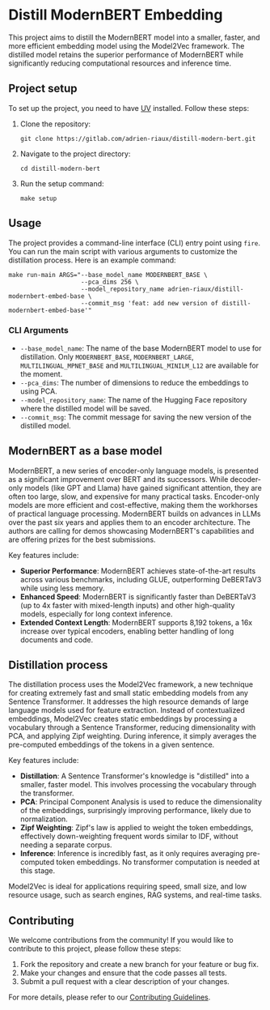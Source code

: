 # Distill ModernBERT Embedding

This project aims to distill the ModernBERT model into a smaller, faster, and more efficient embedding model using the Model2Vec framework. The distilled model retains the superior performance of ModernBERT while significantly reducing computational resources and inference time.

## Project setup

To set up the project, you need to have [UV](https://docs.astral.sh/uv/) installed. Follow these steps:

1. Clone the repository:
    ```shell
    git clone https://gitlab.com/adrien-riaux/distill-modern-bert.git
    ```

2. Navigate to the project directory:
    ```shell
    cd distill-modern-bert
    ```

3. Run the setup command:
    ```shell
    make setup
    ```

## Usage

The project provides a command-line interface (CLI) entry point using `fire`. You can run the main script with various arguments to customize the distillation process. Here is an example command:

```shell
make run-main ARGS="--base_model_name MODERNBERT_BASE \
                    --pca_dims 256 \
                    --model_repository_name adrien-riaux/distill-modernbert-embed-base \
                    --commit_msg 'feat: add new version of distill-modernbert-embed-base'"
```

### CLI Arguments

- `--base_model_name`: The name of the base ModernBERT model to use for distillation. Only `MODERNBERT_BASE`, `MODERNBERT_LARGE`, `MULTILINGUAL_MPNET_BASE` and `MULTILINGUAL_MINILM_L12` are available for the moment.
- `--pca_dims`: The number of dimensions to reduce the embeddings to using PCA.
- `--model_repository_name`: The name of the Hugging Face repository where the distilled model will be saved.
- `--commit_msg`: The commit message for saving the new version of the distilled model.

## ModernBERT as a base model

ModernBERT, a new series of encoder-only language models, is presented as a significant improvement over BERT and its successors. While decoder-only models (like GPT and Llama) have gained significant attention, they are often too large, slow, and expensive for many practical tasks. Encoder-only models are more efficient and cost-effective, making them the workhorses of practical language processing. ModernBERT builds on advances in LLMs over the past six years and applies them to an encoder architecture. The authors are calling for demos showcasing ModernBERT's capabilities and are offering prizes for the best submissions.

Key features include:

- **Superior Performance**: ModernBERT achieves state-of-the-art results across various benchmarks, including GLUE, outperforming DeBERTaV3 while using less memory.
- **Enhanced Speed**: ModernBERT is significantly faster than DeBERTaV3 (up to 4x faster with mixed-length inputs) and other high-quality models, especially for long context inference.
- **Extended Context Length**: ModernBERT supports 8,192 tokens, a 16x increase over typical encoders, enabling better handling of long documents and code.

## Distillation process

The distillation process uses the Model2Vec framework, a new technique for creating extremely fast and small static embedding models from any Sentence Transformer. It addresses the high resource demands of large language models used for feature extraction. Instead of contextualized embeddings, Model2Vec creates static embeddings by processing a vocabulary through a Sentence Transformer, reducing dimensionality with PCA, and applying Zipf weighting. During inference, it simply averages the pre-computed embeddings of the tokens in a given sentence.

Key features include:

- **Distillation**: A Sentence Transformer's knowledge is "distilled" into a smaller, faster model. This involves processing the vocabulary through the transformer.
- **PCA**: Principal Component Analysis is used to reduce the dimensionality of the embeddings, surprisingly improving performance, likely due to normalization.
- **Zipf Weighting**: Zipf's law is applied to weight the token embeddings, effectively down-weighting frequent words similar to IDF, without needing a separate corpus.
- **Inference**: Inference is incredibly fast, as it only requires averaging pre-computed token embeddings. No transformer computation is needed at this stage.

Model2Vec is ideal for applications requiring speed, small size, and low resource usage, such as search engines, RAG systems, and real-time tasks.

## Contributing

We welcome contributions from the community! If you would like to contribute to this project, please follow these steps:

1. Fork the repository and create a new branch for your feature or bug fix.
2. Make your changes and ensure that the code passes all tests.
3. Submit a pull request with a clear description of your changes.

For more details, please refer to our [Contributing Guidelines](CONTRIBUTING.md).
